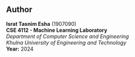 ## Author  

**Israt Tasnim Esha** (1907090)  
**CSE 4112 - Machine Learning Laboratory**  
*Department of Computer Science and Engineering*  
*Khulna University of Engineering and Technology*     
**Year:** 2024
